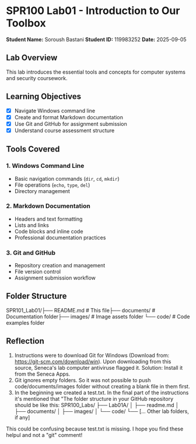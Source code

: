# SPR100 Lab01 - Introduction to Our Toolbox
**Student Name:** Soroush Bastani
**Student ID:** 119983252
**Date:** 2025-09-05
## Lab Overview
This lab introduces the essential tools and concepts for computer systems and security coursework.
## Learning Objectives
- [x] Navigate Windows command line
- [x] Create and format Markdown documentation
- [x] Use Git and GitHub for assignment submission
- [x] Understand course assessment structure
## Tools Covered
### 1. Windows Command Line
- Basic navigation commands (`dir`, `cd`, `mkdir`)
- File operations (`echo`, `type`, `del`)
- Directory management
### 2. Markdown Documentation
- Headers and text formatting
- Lists and links
- Code blocks and inline code
- Professional documentation practices
### 3. Git and GitHub
- Repository creation and management
- File version control
- Assignment submission workflow
## Folder Structure
SPR101_Lab01/├── README.md # This file├── documents/ # Documentation folder├── images/ # Image assets folder
└── code/ # Code examples folder
## Reflection
1. Instructions were to download Git for Windows (Download from: https://git-scm.com/download/win). Upon downloading from this source, Seneca's lab computer antiviruse flagged it. Solution: Install it from the Seneca Apps.
2. Git ignores empty folders. So it was not possible to push code/documents/images folder without creating a blank file in them first.
3. In the beginning we created a test.txt. In the final part of the instructions it's mentioned that "The folder structure in your GitHub repository should be like this:
SPR100_Labs/
├── Lab01A/
│ ├── readme.md
│ ├── documents/
│ ├── images/
│ └── code/
└── [... Other lab folders, if any]

This could be confusing because test.txt is missing. I hope you find these helpul and not a "git" comment!
